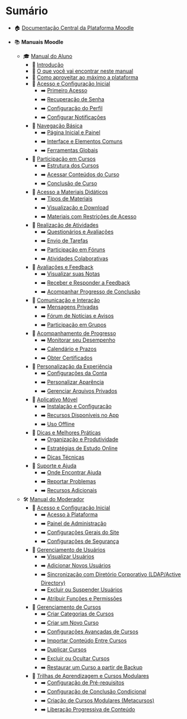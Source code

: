 # Sumário

* 🏠 [Documentação Central da Plataforma Moodle](home.md)

* 📚 **Manuais Moodle**
  * 🎓 [Manual do Aluno](manual-aluno-moodle.md)
    * 🔸 [Introdução](manual-aluno-moodle.md#introdução)
    * 🔸 [O que você vai encontrar neste manual](manual-aluno-moodle.md#o-que-você-vai-encontrar-neste-manual)
    * 🔸 [Como aproveitar ao máximo a plataforma](manual-aluno-moodle.md#como-aproveitar-ao-máximo-a-plataforma)
    * 🔹 [Acesso e Configuração Inicial](manual-aluno-moodle.md#acesso-e-configuração-inicial)
      * ➡️ [Primeiro Acesso](manual-aluno-moodle.md#primeiro-acesso)
      * ➡️ [Recuperação de Senha](manual-aluno-moodle.md#recuperação-de-senha)
      * ➡️ [Configuração do Perfil](manual-aluno-moodle.md#configuração-do-perfil)
      * ➡️ [Configurar Notificações](manual-aluno-moodle.md#configurar-notificações)
    * 🔹 [Navegação Básica](manual-aluno-moodle.md#navegação-básica)
      * ➡️ [Página Inicial e Painel](manual-aluno-moodle.md#página-inicial-e-painel)
      * ➡️ [Interface e Elementos Comuns](manual-aluno-moodle.md#interface-e-elementos-comuns)
      * ➡️ [Ferramentas Globais](manual-aluno-moodle.md#ferramentas-globais)
    * 🔹 [Participação em Cursos](manual-aluno-moodle.md#participação-em-cursos)
      * ➡️ [Estrutura dos Cursos](manual-aluno-moodle.md#estrutura-dos-cursos)
      * ➡️ [Acessar Conteúdos do Curso](manual-aluno-moodle.md#acessar-conteúdos-do-curso)
      * ➡️ [Conclusão de Curso](manual-aluno-moodle.md#conclusão-de-curso)
    * 🔹 [Acesso a Materiais Didáticos](manual-aluno-moodle.md#acesso-a-materiais-didáticos)
      * ➡️ [Tipos de Materiais](manual-aluno-moodle.md#tipos-de-materiais)
      * ➡️ [Visualização e Download](manual-aluno-moodle.md#visualização-e-download)
      * ➡️ [Materiais com Restrições de Acesso](manual-aluno-moodle.md#materiais-com-restrições-de-acesso)
    * 🔹 [Realização de Atividades](manual-aluno-moodle.md#realização-de-atividades)
      * ➡️ [Questionários e Avaliações](manual-aluno-moodle.md#questionários-e-avaliações)
      * ➡️ [Envio de Tarefas](manual-aluno-moodle.md#envio-de-tarefas)
      * ➡️ [Participação em Fóruns](manual-aluno-moodle.md#participação-em-fóruns)
      * ➡️ [Atividades Colaborativas](manual-aluno-moodle.md#atividades-colaborativas)
    * 🔹 [Avaliações e Feedback](manual-aluno-moodle.md#avaliações-e-feedback)
      * ➡️ [Visualizar suas Notas](manual-aluno-moodle.md#visualizar-suas-notas)
      * ➡️ [Receber e Responder a Feedback](manual-aluno-moodle.md#receber-e-responder-a-feedback)
      * ➡️ [Acompanhar Progresso de Conclusão](manual-aluno-moodle.md#acompanhar-progresso-de-conclusão)
    * 🔹 [Comunicação e Interação](manual-aluno-moodle.md#comunicação-e-interação)
      * ➡️ [Mensagens Privadas](manual-aluno-moodle.md#mensagens-privadas)
      * ➡️ [Fórum de Notícias e Avisos](manual-aluno-moodle.md#fórum-de-notícias-e-avisos)
      * ➡️ [Participação em Grupos](manual-aluno-moodle.md#participação-em-grupos)
    * 🔹 [Acompanhamento de Progresso](manual-aluno-moodle.md#acompanhamento-de-progresso)
      * ➡️ [Monitorar seu Desempenho](manual-aluno-moodle.md#monitorar-seu-desempenho)
      * ➡️ [Calendário e Prazos](manual-aluno-moodle.md#calendário-e-prazos)
      * ➡️ [Obter Certificados](manual-aluno-moodle.md#obter-certificados)
    * 🔹 [Personalização da Experiência](manual-aluno-moodle.md#personalização-da-experiência)
      * ➡️ [Configurações da Conta](manual-aluno-moodle.md#configurações-da-conta)
      * ➡️ [Personalizar Aparência](manual-aluno-moodle.md#personalizar-aparência)
      * ➡️ [Gerenciar Arquivos Privados](manual-aluno-moodle.md#gerenciar-arquivos-privados)
    * 🔹 [Aplicativo Móvel](manual-aluno-moodle.md#aplicativo-móvel)
      * ➡️ [Instalação e Configuração](manual-aluno-moodle.md#instalação-e-configuração)
      * ➡️ [Recursos Disponíveis no App](manual-aluno-moodle.md#recursos-disponíveis-no-app)
      * ➡️ [Uso Offline](manual-aluno-moodle.md#uso-offline)
    * 🔹 [Dicas e Melhores Práticas](manual-aluno-moodle.md#dicas-e-melhores-práticas)
      * ➡️ [Organização e Produtividade](manual-aluno-moodle.md#organização-e-produtividade)
      * ➡️ [Estratégias de Estudo Online](manual-aluno-moodle.md#estratégias-de-estudo-online)
      * ➡️ [Dicas Técnicas](manual-aluno-moodle.md#dicas-técnicas)
    * 🔹 [Suporte e Ajuda](manual-aluno-moodle.md#suporte-e-ajuda)
      * ➡️ [Onde Encontrar Ajuda](manual-aluno-moodle.md#onde-encontrar-ajuda)
      * ➡️ [Reportar Problemas](manual-aluno-moodle.md#reportar-problemas)
      * ➡️ [Recursos Adicionais](manual-aluno-moodle.md#recursos-adicionais)
  * 🛠️ [Manual do Moderador](manual-moderador-moodle.md)
    * 🔹 [Acesso e Configuração Inicial](manual-moderador-moodle.md#acesso-e-configuração-inicial)
      * ➡️ [Acesso à Plataforma](manual-moderador-moodle.md#acesso-à-plataforma)
      * ➡️ [Painel de Administração](manual-moderador-moodle.md#painel-de-administração)
      * ➡️ [Configurações Gerais do Site](manual-moderador-moodle.md#configurações-gerais-do-site)
      * ➡️ [Configurações de Segurança](manual-moderador-moodle.md#configurações-de-segurança)
    * 🔹 [Gerenciamento de Usuários](manual-moderador-moodle.md#gerenciamento-de-usuários)
      * ➡️ [Visualizar Usuários](manual-moderador-moodle.md#visualizar-usuários)
      * ➡️ [Adicionar Novos Usuários](manual-moderador-moodle.md#adicionar-novos-usuários)
      * ➡️ [Sincronização com Diretório Corporativo (LDAP/Active Directory)](manual-moderador-moodle.md#sincronização-com-diretório-corporativo-ldapactive-directory)
      * ➡️ [Excluir ou Suspender Usuários](manual-moderador-moodle.md#excluir-ou-suspender-usuários)
      * ➡️ [Atribuir Funções e Permissões](manual-moderador-moodle.md#atribuir-funções-e-permissões)
    * 🔹 [Gerenciamento de Cursos](manual-moderador-moodle.md#gerenciamento-de-cursos)
      * ➡️ [Criar Categorias de Cursos](manual-moderador-moodle.md#criar-categorias-de-cursos)
      * ➡️ [Criar um Novo Curso](manual-moderador-moodle.md#criar-um-novo-curso)
      * ➡️ [Configurações Avançadas de Cursos](manual-moderador-moodle.md#configurações-avançadas-de-cursos)
      * ➡️ [Importar Conteúdo Entre Cursos](manual-moderador-moodle.md#importar-conteúdo-entre-cursos)
      * ➡️ [Duplicar Cursos](manual-moderador-moodle.md#duplicar-cursos)
      * ➡️ [Excluir ou Ocultar Cursos](manual-moderador-moodle.md#excluir-ou-ocultar-cursos)
      * ➡️ [Restaurar um Curso a partir de Backup](manual-moderador-moodle.md#restaurar-um-curso-a-partir-de-backup)
    * 🔹 [Trilhas de Aprendizagem e Cursos Modulares](manual-moderador-moodle.md#trilhas-de-aprendizagem-e-cursos-modulares)
      * ➡️ [Configuração de Pré-requisitos](manual-moderador-moodle.md#configuração-de-pré-requisitos)
      * ➡️ [Configuração de Conclusão Condicional](manual-moderador-moodle.md#configuração-de-conclusão-condicional)
      * ➡️ [Criação de Cursos Modulares (Metacursos)](manual-moderador-moodle.md#criação-de-cursos-modulares-metacursos)
      * ➡️ [Liberação Progressiva de Conteúdo](manual-moderador-moodle.md#liberação-progressiva-de-conteúdo)


